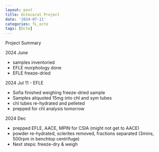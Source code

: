 ```yaml
---
layout: post
title: Octocoral Project
date: '2024-07-11'
categories: TL_octo
tags: [Octo]
---
```


Project Summary 

2024 June 
- samples inventoried
- EFLE morphology done 
- EFLE freeze-dried 

2024 Jul 11 - EFLE
- Sofia finished weighing freeze-dried sample
- Samples aliquoted 15mg into chl and sym tubes
- chl tubes re-hydrated and pelleted
- prepped for chl analysis tomorrow

2024 Dec
- prepped EFLE, AACE, MPIN for CSIA (might not get to AACE)
- powder re-hydrated, sclerites removed, fractions separated (3mins, 500rpm in benchtop centrifuge)
- Next steps: freeze-dry & weigh 
